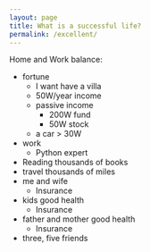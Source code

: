 ```yaml
---
layout: page
title: What is a successful life?
permalink: /excellent/
---
```


Home and Work balance:

- fortune
  - I want have a villa
  - 50W/year income
  - passive income
    - 200W fund
    - 50W stock
  - a car > 30W
- work
  - Python expert
- Reading thousands of books
- travel thousands of miles
- me and wife
  - Insurance
- kids good health
  - Insurance
- father and mother good health
  - Insurance
- three, five friends
